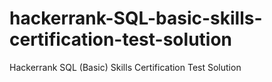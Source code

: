 # hackerrank-SQL-basic-skills-certification-test-solution
Hackerrank SQL (Basic) Skills Certification Test Solution
